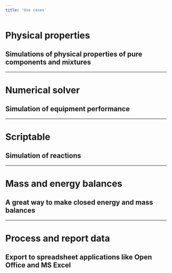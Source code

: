 ```yaml
---
title: 'Use cases'
---
```


# Physical properties
## Simulations of physical properties of pure components and mixtures
___
# Numerical solver
## Simulation of equipment performance
___
# Scriptable
## Simulation of reactions
___
# Mass and energy balances
## A great way to make closed energy and mass balances
___
# Process and report data
## Export to spreadsheet applications like Open Office and MS Excel